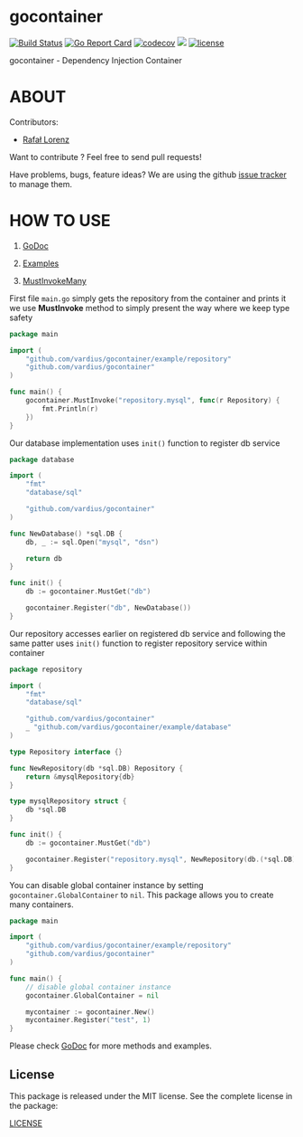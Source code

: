 gocontainer
================
[![Build Status](https://travis-ci.org/vardius/gocontainer.svg?branch=master)](https://travis-ci.org/vardius/gocontainer)
[![Go Report Card](https://goreportcard.com/badge/github.com/vardius/gocontainer)](https://goreportcard.com/report/github.com/vardius/gocontainer)
[![codecov](https://codecov.io/gh/vardius/gocontainer/branch/master/graph/badge.svg)](https://codecov.io/gh/vardius/gocontainer)
[![](https://godoc.org/github.com/vardius/gocontainer?status.svg)](http://godoc.org/github.com/vardius/gocontainer)
[![license](https://img.shields.io/github/license/mashape/apistatus.svg)](https://github.com/vardius/gocontainer/blob/master/LICENSE.md)

gocontainer - Dependency Injection Container

ABOUT
==================================================
Contributors:

* [Rafał Lorenz](http://rafallorenz.com)

Want to contribute ? Feel free to send pull requests!

Have problems, bugs, feature ideas?
We are using the github [issue tracker](https://github.com/vardius/gocontainer/issues) to manage them.

HOW TO USE
==================================================

1. [GoDoc](http://godoc.org/github.com/vardius/gocontainer)
2. [Examples](http://godoc.org/github.com/vardius/gocontainer#pkg-examples)

3. [MustInvokeMany](https://godoc.org/github.com/vardius/gocontainer#example-package--MustInvokeMany)

First file `main.go` simply gets the repository from the container and prints it
we use **MustInvoke** method to simply present the way where we keep type safety
```go
package main

import (
    "github.com/vardius/gocontainer/example/repository"
    "github.com/vardius/gocontainer"
)

func main() {
    gocontainer.MustInvoke("repository.mysql", func(r Repository) {
        fmt.Println(r)
    })
}
```
Our database implementation uses `init()` function to register db service
```go
package database

import (
    "fmt"
    "database/sql"

    "github.com/vardius/gocontainer"
)

func NewDatabase() *sql.DB {
    db, _ := sql.Open("mysql", "dsn")

    return db
}

func init() {
    db := gocontainer.MustGet("db")

    gocontainer.Register("db", NewDatabase())
}
```
Our repository accesses earlier on registered db service
and following the same patter uses `init()` function to register repository service within container
```go
package repository

import (
    "fmt"
    "database/sql"

    "github.com/vardius/gocontainer"
    _ "github.com/vardius/gocontainer/example/database"
)

type Repository interface {}

func NewRepository(db *sql.DB) Repository {
    return &mysqlRepository{db}
}

type mysqlRepository struct {
    db *sql.DB
}

func init() {
    db := gocontainer.MustGet("db")

    gocontainer.Register("repository.mysql", NewRepository(db.(*sql.DB)))
}
```
You can disable global container instance by setting `gocontainer.GlobalContainer` to `nil`.
This package allows you to create many containers.
```go
package main

import (
    "github.com/vardius/gocontainer/example/repository"
    "github.com/vardius/gocontainer"
)

func main() {
    // disable global container instance
    gocontainer.GlobalContainer = nil

    mycontainer := gocontainer.New()
    mycontainer.Register("test", 1)
}
```
Please check [GoDoc](http://godoc.org/github.com/vardius/gocontainer) for more methods and examples.

License
-------

This package is released under the MIT license. See the complete license in the package:

[LICENSE](LICENSE.md)
